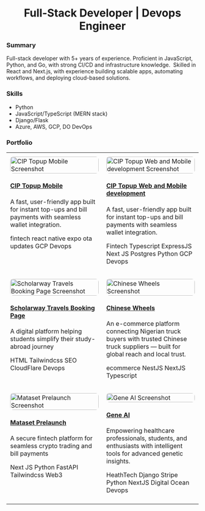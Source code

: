 <h1 align="center">Full-Stack Developer | Devops Engineer</h3>

### Summary
Full-stack developer with 5+ years of experience. Proficient in JavaScript, Python, and Go, with strong CI/CD and infrastructure knowledge. 
Skilled in React and Next.js, with experience building scalable apps, automating workflows, and deploying cloud-based solutions. 

### Skills 
- Python
- JavaScript/TypeScript (MERN stack)
- Django/Flask
- Azure, AWS, GCP, DO DevOps

### Portfolio

<table width="100%" style="border-collapse: collapse; border: none;">
<tr>
<td width="50%" valign="top" style="padding: 10px;">
<a href="https://play.google.com/store/apps/details?id=com.ciptopup" target="_blank">
<img src="https://storage.googleapis.com/darphiz-folio/cip-mobile.png" alt="CIP Topup Mobile Screenshot" width="100%" style="border-radius: 8px;">
</a>
<h4 align="left">
<a href="https://play.google.com/store/apps/details?id=com.ciptopup" target="_blank">CIP Topup Mobile</a>
</h4>
<p>A fast, user-friendly app built for instant top-ups and bill payments with seamless wallet integration.</p>

fintech react native expo ota updates GCP Devops

</td>
<td width="50%" valign="top" style="padding: 10px;">
<a href="https://ciptopup.ng" target="_blank">
<img src="https://storage.googleapis.com/darphiz-folio/cip-web.png" alt="CIP Topup Web and Mobile development Screenshot" width="100%" style="border-radius: 8px;">
</a>
<h4 align="left">
<a href="https://ciptopup.ng" target="_blank">CIP Topup Web and Mobile development</a>
</h4>
<p>A fast, user-friendly app built for instant top-ups and bill payments with seamless wallet integration.</p>

Fintech Typescript ExpressJS Next JS Postgres Python GCP Devops

</td>

</tr>
<tr>
<td width="50%" valign="top" style="padding: 10px;">
<a href="https://www.scholarwaytravels.com" target="_blank">
<img src="https://storage.googleapis.com/darphiz-folio/scholarway.png" alt="Scholarway Travels Booking Page Screenshot" width="100%" style="border-radius: 8px;">
</a>
<h4 align="left">
<a href="https://www.scholarwaytravels.com" target="_blank">Scholarway Travels Booking Page</a>
</h4>
<p>A digital platform helping students simplify their study-abroad journey</p>

HTML Tailwindcss SEO CloudFlare Devops

</td>
<td width="50%" valign="top" style="padding: 10px;">
<a href="https://chineswheels.com" target="_blank">
<img src="https://storage.googleapis.com/darphiz-folio/chinesewheels.png" alt="Chinese Wheels Screenshot" width="100%" style="border-radius: 8px;">
</a>
<h4 align="left">
<a href="https://chineswheels.com" target="_blank">Chinese Wheels</a>
</h4>
<p>An e-commerce platform connecting Nigerian truck buyers with trusted Chinese truck suppliers — built for global reach and local trust.</p>

ecommerce NestJS NextJS Typescript

</td>

</tr>
<tr>
<td width="50%" valign="top" style="padding: 10px;">
<a href="https://mataset.demo.darphiz.com" target="_blank">
<img src="https://storage.googleapis.com/darphiz-folio/mataset-prelaunch.png" alt="Mataset Prelaunch Screenshot" width="100%" style="border-radius: 8px;">
</a>
<h4 align="left">
<a href="https://mataset.demo.darphiz.com" target="_blank">Mataset Prelaunch</a>
</h4>
<p>A secure fintech platform for seamless crypto trading and bill payments</p>

Next JS Python FastAPI Tailwindcss Web3

</td>
<td width="50%" valign="top" style="padding: 10px;">
<a href="https://geneai.demo.darphiz.com" target="_blank">
<img src="https://storage.googleapis.com/darphiz-folio/geneai.png" alt="Gene AI Screenshot" width="100%" style="border-radius: 8px;">
</a>
<h4 align="left">
<a href="https://geneai.demo.darphiz.com" target="_blank">Gene AI</a>
</h4>
<p>Empowering healthcare professionals, students, and enthusiasts with intelligent tools for advanced genetic insights.</p>

HeathTech Django Stripe Python NextJS Digital Ocean Devops

</td>

</tr>
</table>
